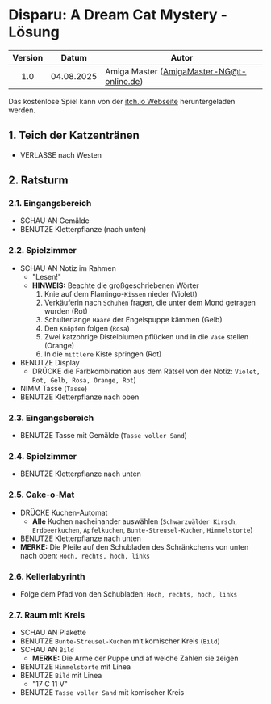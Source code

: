 # Disparu: A Dream Cat Mystery - Lösung

| Version | Datum      | Autor                                     |
|:-------:|------------|-------------------------------------------|
|   1.0   | 04.08.2025 | Amiga Master (AmigaMaster-NG@t-online.de) |

Das kostenlose Spiel kann von der [itch.io Webseite](https://fireorange.itch.io/disparu) heruntergeladen werden.

## 1. Teich der Katzentränen

- VERLASSE nach Westen

## 2. Ratsturm

### 2.1. Eingangsbereich

- SCHAU AN Gemälde
- BENUTZE Kletterpflanze (nach unten)

### 2.2. Spielzimmer

- SCHAU AN Notiz im Rahmen
  - "Lesen!"
  - **HINWEIS:** Beachte die großgeschriebenen Wörter
    1. Knie auf dem Flamingo-`Kissen` nieder (Violett)
    2. Verkäuferin nach `Schuhen` fragen, die unter dem Mond getragen wurden (Rot)
    3. Schulterlange `Haare` der Engelspuppe kämmen (Gelb)
    4. Den `Knöpfen` folgen (`Rosa`)
    5. Zwei katzohrige Distelblumen pflücken und in die `Vase` stellen (Orange)
    6. In die `mittlere` Kiste springen (Rot)
- BENUTZE Display
  - DRÜCKE die Farbkombination aus dem Rätsel von der Notiz: `Violet, Rot, Gelb, Rosa, Orange, Rot`)
- NIMM Tasse (`Tasse`)
- BENUTZE Kletterpflanze nach oben

### 2.3. Eingangsbereich

- BENUTZE Tasse mit Gemälde (`Tasse voller Sand`)

### 2.4. Spielzimmer

- BENUTZE Kletterpflanze nach unten

### 2.5. Cake-o-Mat

- DRÜCKE Kuchen-Automat
  - **Alle** Kuchen nacheinander auswählen (`Schwarzwälder Kirsch`, `Erdbeerkuchen`, `Apfelkuchen`, `Bunte-Streusel-Kuchen`, `Himmelstorte`)
- BENUTZE Kletterpflanze nach unten
- **MERKE:** Die Pfeile auf den Schubladen des Schränkchens von unten nach oben: `Hoch, rechts, hoch, links`

### 2.6. Kellerlabyrinth

- Folge dem Pfad von den Schubladen: `Hoch, rechts, hoch, links`

### 2.7. Raum mit Kreis

- SCHAU AN Plakette
- BENUTZE `Bunte-Streusel-Kuchen` mit komischer Kreis (`Bild`)
- SCHAU AN `Bild`
  - **MERKE:** Die Arme der Puppe und af welche Zahlen sie zeigen
- BENUTZE `Himmelstorte` mit Linea
- BENUTZE `Bild` mit Linea
  - "17 C 11 V"
- BENUTZE `Tasse voller Sand` mit komischer Kreis

